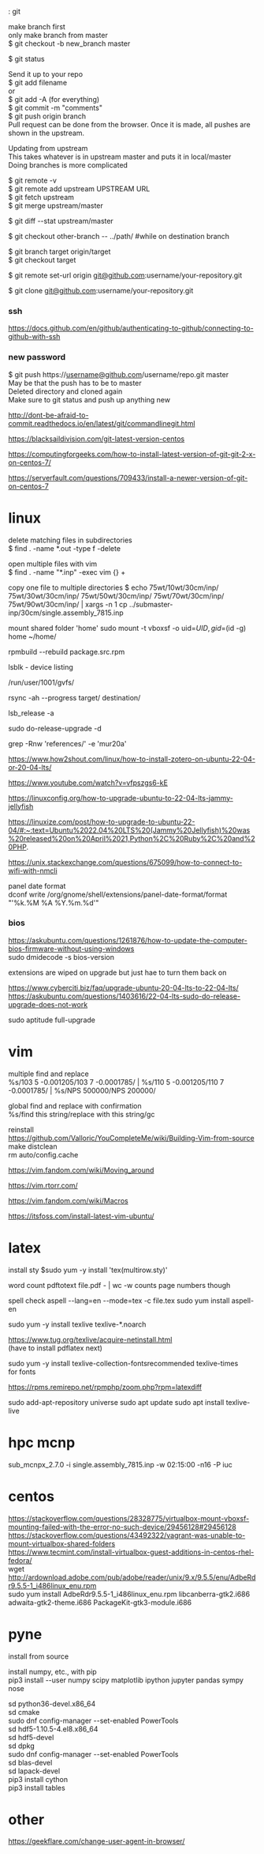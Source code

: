 : git

make branch first  
only make branch from master  
$ git checkout -b new_branch master  

$ git status

Send it up to your repo  
$ git add filename  
or  
$ git add -A (for everything)  
$ git commit -m "comments"  
$ git push origin branch  
Pull request can be done from the browser. Once it is made, all pushes are shown in the upstream.  

Updating from upstream  
This takes whatever is in upstream master and puts it in local/master  
Doing branches is more complicated  

$ git remote -v  
$ git remote add upstream UPSTREAM URL   
$ git fetch upstream  
$ git merge upstream/master  

$ git diff --stat upstream/master  

$ git checkout other-branch -- ../path/ #while on destination branch  

$ git branch target origin/target  
$ git checkout target

$ git remote set-url origin git@github.com:username/your-repository.git

$ git clone git@github.com:username/your-repository.git

### ssh

https://docs.github.com/en/github/authenticating-to-github/connecting-to-github-with-ssh

### new password

$ git push https://username@github.com/username/repo.git master  
May be that the push has to be to master  
Deleted directory and cloned again  
Make sure to git status and push up anything new

http://dont-be-afraid-to-commit.readthedocs.io/en/latest/git/commandlinegit.html  

https://blacksaildivision.com/git-latest-version-centos

https://computingforgeeks.com/how-to-install-latest-version-of-git-git-2-x-on-centos-7/  

https://serverfault.com/questions/709433/install-a-newer-version-of-git-on-centos-7

# linux

delete matching files in subdirectories  
$ find . -name \*.out -type f -delete

open multiple files with vim  
$ find . -name "*.inp" -exec vim {} +

copy one file to multiple directories
$ echo 75wt/10wt/30cm/inp/ 75wt/30wt/30cm/inp/ 75wt/50wt/30cm/inp/ 75wt/70wt/30cm/inp/ 75wt/90wt/30cm/inp/ | xargs -n 1 cp ../submaster-inp/30cm/single.assembly_7815.inp

mount shared folder 'home'
sudo mount -t vboxsf -o uid=$UID,gid=$(id -g) home ~/home/

rpmbuild --rebuild package.src.rpm

lsblk - device listing

/run/user/1001/gvfs/

rsync -ah --progress target/ destination/

lsb_release -a 

sudo do-release-upgrade -d

grep -Rnw 'references/' -e 'mur20a'

https://www.how2shout.com/linux/how-to-install-zotero-on-ubuntu-22-04-or-20-04-lts/

https://www.youtube.com/watch?v=vfpszgs6-kE

https://linuxconfig.org/how-to-upgrade-ubuntu-to-22-04-lts-jammy-jellyfish

https://linuxize.com/post/how-to-upgrade-to-ubuntu-22-04/#:~:text=Ubuntu%2022.04%20LTS%20(Jammy%20Jellyfish)%20was%20released%20on%20April%2021,Python%2C%20Ruby%2C%20and%20PHP.

https://unix.stackexchange.com/questions/675099/how-to-connect-to-wifi-with-nmcli

panel date format  
dconf write /org/gnome/shell/extensions/panel-date-format/format "'\%k.\%M   \%A  \%Y.\%m.\%d'" 

### bios 
https://askubuntu.com/questions/1261876/how-to-update-the-computer-bios-firmware-without-using-windows  
sudo dmidecode -s bios-version  

extensions are wiped on upgrade but just hae to turn them back on

https://www.cyberciti.biz/faq/upgrade-ubuntu-20-04-lts-to-22-04-lts/  
https://askubuntu.com/questions/1403616/22-04-lts-sudo-do-release-upgrade-does-not-work

sudo aptitude full-upgrade

# vim

multiple find and replace  
%s/103    5 -0.001205/103    7 -0.0001785/ | %s/110    5 -0.001205/110    7 -0.0001785/ | %s/NPS    500000/NPS    200000/

global find and replace with confirmation  
%s/find this string/replace with this string/gc

reinstall  
https://github.com/Valloric/YouCompleteMe/wiki/Building-Vim-from-source  
make distclean  
rm auto/config.cache

https://vim.fandom.com/wiki/Moving_around

https://vim.rtorr.com/

https://vim.fandom.com/wiki/Macros

https://itsfoss.com/install-latest-vim-ubuntu/

# latex

install sty
$sudo yum -y install 'tex(multirow.sty)'

word count
pdftotext file.pdf - | wc -w 
counts page numbers though

spell check
aspell --lang=en --mode=tex -c file.tex
sudo yum install aspell-en

sudo yum -y install texlive texlive-*.noarch

https://www.tug.org/texlive/acquire-netinstall.html  
(have to install pdflatex next)

sudo yum -y install texlive-collection-fontsrecommended texlive-times  
for fonts

 https://rpms.remirepo.net/rpmphp/zoom.php?rpm=latexdiff

sudo add-apt-repository universe
sudo apt update
sudo apt install texlive-live

# hpc mcnp
sub_mcnpx_2.7.0 -i single.assembly_7815.inp -w 02:15:00 -n16 -P iuc

# centos

https://stackoverflow.com/questions/28328775/virtualbox-mount-vboxsf-mounting-failed-with-the-error-no-such-device/29456128#29456128  
https://stackoverflow.com/questions/43492322/vagrant-was-unable-to-mount-virtualbox-shared-folders  
https://www.tecmint.com/install-virtualbox-guest-additions-in-centos-rhel-fedora/  
wget http://ardownload.adobe.com/pub/adobe/reader/unix/9.x/9.5.5/enu/AdbeRdr9.5.5-1_i486linux_enu.rpm  
sudo yum install AdbeRdr9.5.5-1_i486linux_enu.rpm libcanberra-gtk2.i686 adwaita-gtk2-theme.i686 PackageKit-gtk3-module.i686

# pyne
install from source

install numpy, etc., with pip  
pip3 install --user numpy scipy matplotlib ipython jupyter pandas sympy nose

sd python36-devel.x86_64  
sd cmake  
sudo dnf config-manager --set-enabled PowerTools  
sd hdf5-1.10.5-4.el8.x86_64  
sd hdf5-devel  
sd dpkg  
sudo dnf config-manager --set-enabled PowerTools  
sd blas-devel  
sd lapack-devel  
pip3 install cython  
pip3 install tables

# other
https://geekflare.com/change-user-agent-in-browser/
